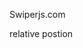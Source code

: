 
<!-- Lybraries -->
<!-- Sliders lgany k liya bohat se slider effects kaha se lgty hn ? -->
Swiperjs.com 


<!-- HTML CSS Bootstrap 5 -->
<!-- z-index work with ? -->
relative postion


